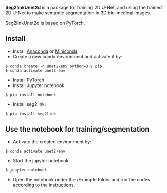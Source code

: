 **Seg2linkUnet2d** is a package for training 2D U-Net, 
and using the trained 2D U-Net to make semantic segmentation 
in 3D bio-medical images.

Seg2linkUnet2d is based on PyTorch.

## Install
- Install [Anaconda](https://www.anaconda.com/products/individual) 
  or [Miniconda](https://conda.io/miniconda.html)
- Create a new conda environment and activate it by:
```console
$ conda create -n unet2-env python=3.9 pip
$ conda activate unet2-env
```
- Install [PyTorch](https://pytorch.org/get-started/locally/)
- Install Jupyter notebook
```console
$ pip install notebook
```
- Install seg2link:
```console
$ pip install seg2link
```

## Use the notebook for training/segmentation
- Activate the created environment by:
```console
$ conda activate unet2-env
```
- Start the jupyter notebook
```console
$ jupyter notebook
```
- Open the notebook under the /Example folder and run
the codes according to the instructions.
